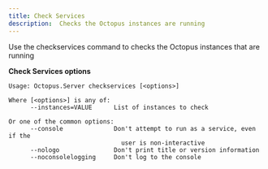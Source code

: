 ```yaml
---
title: Check Services
description:  Checks the Octopus instances are running
---
```


Use the checkservices command to checks the Octopus instances that are running

**Check Services options**

```text
Usage: Octopus.Server checkservices [<options>]

Where [<options>] is any of:
      --instances=VALUE      List of instances to check

Or one of the common options:
      --console              Don't attempt to run as a service, even if the
                               user is non-interactive
      --nologo               Don't print title or version information
      --noconsolelogging     Don't log to the console
```

